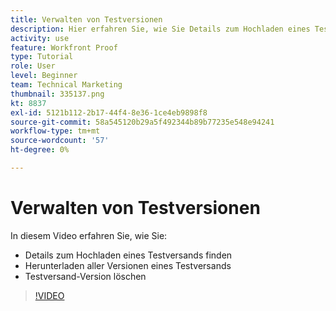 ```yaml
---
title: Verwalten von Testversionen
description: Hier erfahren Sie, wie Sie Details zum Hochladen eines Testversands finden, alle Versionen eines Testversands herunterladen und eine Testversand-Version löschen können in [!DNL  Workfront].
activity: use
feature: Workfront Proof
type: Tutorial
role: User
level: Beginner
team: Technical Marketing
thumbnail: 335137.png
kt: 8837
exl-id: 5121b112-2b17-44f4-8e36-1ce4eb9898f8
source-git-commit: 58a545120b29a5f492344b89b77235e548e94241
workflow-type: tm+mt
source-wordcount: '57'
ht-degree: 0%

---
```


# Verwalten von Testversionen

In diesem Video erfahren Sie, wie Sie:

* Details zum Hochladen eines Testversands finden
* Herunterladen aller Versionen eines Testversands
* Testversand-Version löschen

>[!VIDEO](https://video.tv.adobe.com/v/335137/?quality=12)

<!--
## Learn more
* Manage proof versions
* Remove or archive a proof
* Summary for documents overview
-->
